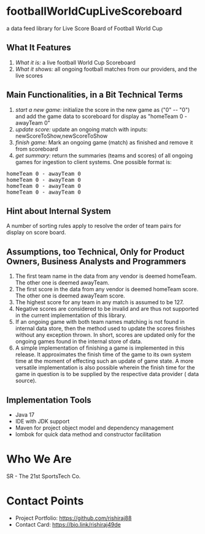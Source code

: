 # footballWorldCupLiveScoreboard
a data feed library for Live Score Board of Football World Cup

## What It Features

1. _What it is:_ a live football World Cup Scoreboard
2. _What it shows:_ all ongoing football matches from our providers, and the live scores

## Main Functionalities, in a Bit Technical Terms

1. _start a new game:_ initialize the score in the new game as ("0" -- "0") and add the game data to scoreboard for
   display as "homeTeam 0 - awayTeam 0"
2. _update score:_ update an ongoing match with inputs: newScoreToShow,newScoreToShow
3. _finish game:_ Mark an ongoing game (match) as finished and remove it from scoreboard
4. _get summary:_ return the summaries (teams and scores) of all ongoing games for ingestion to client systems. One
   possible format is:

<pre>homeTeam 0 - awayTeam 0
homeTeam 0 - awayTeam 0
homeTeam 0 - awayTeam 0
homeTeam 0 - awayTeam 0</pre>

## Hint about Internal System

A number of sorting rules apply to resolve the order of team pairs for display on score board.

## Assumptions, too Technical, Only for Product Owners, Business Analysts and Programmers

1. The first team name in the data from any vendor is deemed homeTeam. The other one is deemed awayTeam.
2. The first score in the data from any vendor is deemed homeTeam score. The other one is deemed awayTeam score.
3. The highest score for any team in any match is assumed to be 127.
3. Negative scores are considered to be invalid and are thus not supported in the current implementation of this
   library.
4. If an ongoing game with both team names matching is not found in internal data store, then the method used to update
   the scores finishes without any exception thrown. In short, scores are updated only for the ongoing games found in
   the internal store of data.
5. A simple implementation of finishing a game is implemented in this release. It approximates the finish time of the
   game to its own system time at the moment of effecting such an update of game state. A more versatile implementation
   is also possible wherein the finish time for the game in question is to be supplied by the respective data provider (
   data source).

## Implementation Tools

- Java 17
- IDE with JDK support
- Maven for project object model and dependency management
- lombok for quick data method and constructor facilitation

# Who We Are

SR - The 21st SportsTech Co.

# Contact Points

- Project Portfolio: https://github.com/rishiraj88
- Contact Card: https://bio.link/rishiraj49de
